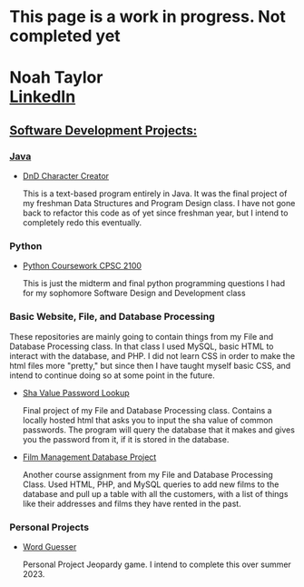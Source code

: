 <h1> This page is a work in progress. Not completed yet</h1>
<h1>Noah Taylor</br><a href= "https://www.linkedin.com/in/noah-taylor-58b50020b/">LinkedIn</h1>

<h2>Software Development Projects:</h2>
  
  <h3>Java</h3>
    <ul>
      <li>
        <a href = "https://github.com/noahtay15/DnDCharacterCreator">DnD Character Creator</a>
        <p> This is a text-based program entirely in Java. It was the final project of my freshman Data Structures and Program Design class. I have not gone back to refactor this code as of yet since freshman year, but I intend to completely redo this eventually.</p>
      </li>
    </ul>
  <h3>Python</h3>
    <ul>
      <li>
        <a href = "https://github.com/noahtay15/Python-Coursework-CPSC2100">Python Coursework CPSC 2100</a>
        <p>This is just the midterm and final python programming questions I had for my sophomore Software Design and Development class</p>
      </li>
    </ul>
  <h3>Basic Website, File, and Database Processing</h3>
  <p>These repositories are mainly going to contain things from my File and Database Processing class. In that class I used MySQL, basic HTML to interact with the database, and PHP. I did not learn CSS in order to make the html files more "pretty," but since then I have taught myself basic CSS, and intend to continue doing so at some point in the future.</p>
    <ul>
      <li>
        <a href = "https://github.com/noahtay15/sha_lookupDB">Sha Value Password Lookup</a>
        <p>Final project of my File and Database Processing class. Contains a locally hosted html that asks you to input the sha value of common passwords. The program will query the database that it makes and gives you the password from it, if it is stored in the database.</p>
      </li>
      <li>
        <a href = "https://github.com/noahtay15/Film_Management_Database">Film Management Database Project</a>
        <p>Another course assignment from my File and Database Processing Class. Used HTML, PHP, and MySQL queries to add new films to the database and pull up a table with all the customers, with a list of things like their addresses and films they have rented in the past.</p>
    </ul>
   <h3>Personal Projects</h3>
    <ul>
      <li>
        <a href = "https://github.com/noahtay15/Word-Guesser">Word Guesser</a>
        <p>Personal Project Jeopardy game. I intend to complete this over summer 2023.</p>
      </li>
    </ul>
<!--

